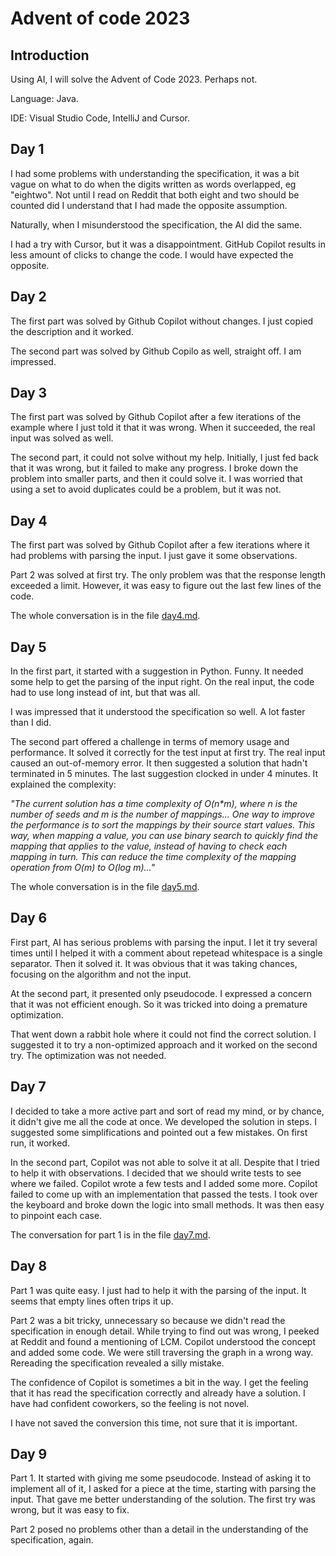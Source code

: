 # Advent of code 2023

## Introduction

Using AI, I will solve the Advent of Code 2023. Perhaps not.

Language: Java.

IDE: Visual Studio Code, IntelliJ and Cursor.

## Day 1

I had some problems with understanding the specification, it was a bit vague on what to do when the digits written as words overlapped, eg "eightwo". Not until I read on Reddit that both eight and two should be counted did I understand that I had made the opposite assumption.

Naturally, when I misunderstood the specification, the AI did the same.

I had a try with Cursor, but it was a disappointment. GitHub Copilot results in less amount of clicks to change the code. I would have expected the opposite.

## Day 2

The first part was solved by Github Copilot without changes. I just copied the description and it worked.

The second part was solved by Github Copilo as well, straight off. I am impressed.

## Day 3

The first part was solved by Github Copilot after a few iterations of the example where I just told it that it was wrong. When it succeeded, the real input was solved as well.

The second part, it could not solve without my help. Initially, I just fed back that it was wrong, but it failed to 
make any progress. I broke down the problem into smaller parts, and then it could solve it. I was worried that using
a set to avoid duplicates could be a problem, but it was not.

## Day 4

The first part was solved by Github Copilot after a few iterations where it had problems with parsing the input. I just gave it some observations.

Part 2 was solved at first try. The only problem was that the response length exceeded a limit. However, it was easy to figure out the last few lines of the code.

The whole conversation is in the file [day4.md](prompts/day4.md).

## Day 5

In the first part, it started with a suggestion in Python. Funny. It needed some help to get the parsing of the input right. On the real input, the code had to use long instead of int, but that was all.

I was impressed that it understood the specification so well. A lot faster than I did.

The second part offered a challenge in terms of memory usage and performance. It solved it correctly for the test input at first try. The real input caused an out-of-memory error. It then suggested a solution that hadn't terminated in 5 minutes. The last suggestion clocked in under 4 minutes. It explained the complexity: 

_"The current solution has a time complexity of O(n*m), where n is the number of seeds and m is the number of mappings... One way to improve the performance is to sort the mappings by their source start values. This way, when mapping a value, you can use binary search to quickly find the mapping that applies to the value, instead of having to check each mapping in turn. This can reduce the time complexity of the mapping operation from O(m) to O(log m)..."_

The whole conversation is in the file [day5.md](prompts/day5.md).

## Day 6

First part, AI has serious problems with parsing the input. I let it try several times until I helped it with a comment about repetead whitespace is a single separator. Then it solved it. It was obvious that it was taking chances, focusing on the algorithm and not the input.

At the second part, it presented only pseudocode. I expressed a concern that it was not efficient enough. So it was tricked into doing a premature optimization. 

That went down a rabbit hole where it could not find the correct solution. I suggested it to try a non-optimized approach and it worked on the second try. The optimization was not needed.

## Day 7

I decided to take a more active part and sort of read my mind, or by chance, it didn't give me all the code at once. We developed the solution in steps. I suggested some simplifications and pointed out a few mistakes. On first run, it worked.

In the second part, Copilot was not able to solve it at all. Despite that I tried to help it with observations. I decided that we should write tests to see where we failed. Copilot wrote a few tests and I added some more. Copilot failed to come up with an implementation that passed the tests. I took over the keyboard and broke down the logic into small methods. It was then easy to pinpoint each case.

The conversation for part 1 is in the file [day7.md](prompts/day7.md).

## Day 8

Part 1 was quite easy. I just had to help it with the parsing of the input. It seems that empty lines often trips it up.

Part 2 was a bit tricky, unnecessary so because we didn't read the specification in enough detail. While trying to find out was wrong, I peeked at Reddit and found a mentioning of LCM. Copilot understood the concept and added some code. We were still traversing the graph in a wrong way. Rereading the specification revealed a silly mistake. 

The confidence of Copilot is sometimes a bit in the way. I get the feeling that it has read the specification correctly and already have a solution. I have had confident coworkers, so the feeling is not novel. 

I have not saved the conversion this time, not sure that it is important.

## Day 9

Part 1. It started with giving me some pseudocode. Instead of asking it to implement all of it, I asked for a piece at the time, starting with parsing the input. That gave me better understanding of the solution. The first try was wrong, but it was easy to fix.

Part 2 posed no problems other than a detail in the understanding of the specification, again.

